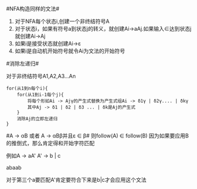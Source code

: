 ﻿#NFA构造同样的文法#

1.	对于NFA每个状态i,创建一个非终结符号A
2.	对于状态i，如果有符号a到状态j的转义，就创建Ai->aAj.如果输入∈达到状态j就创建Ai->Aj
3.	如果i是接受状态就创建Ai->&epsilon;
4.	如果i是自动机开始符号就令Ai为文法的开始符号


#消除左递归#

对于非终结符号A1,A2,A3...An

	for(从1到n每个i){
		for(从1到i-1每个j){
			将每个形如Ai -> Ajγ的产生式替换为产生式组Ai -> δ1γ | δ2γ.... | δkγ
			其中Aj -> δ1 | δ2 | δ3 ... | δk是Aj的产生式 
		}
		消除Aj的立即左递归
	}

#A -> &alpha;B 或者 A -> &alpha;B&beta;并且&epsilon; &isin; &beta;#
则follow(A) &isin; follow(B)
因为如果要应用B的推倒式，那么肯定得和开始字符匹配

例如A -> aA'
	A' -> b | c

abaab

对于第三个a要匹配A'肯定要符合下来是b|c才会应用这个文法

